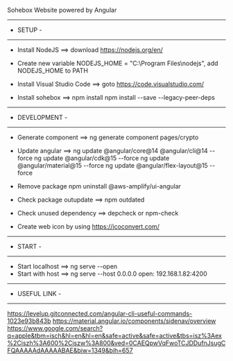 Sohebox Website powered by Angular

---------
- SETUP -
---------
 - Install NodeJS              ==> download https://nodejs.org/en/
 - Create new variable NODEJS_HOME = "C:\Program Files\nodejs", add NODEJS_HOME to PATH  
 - Install Visual Studio Code  ==> goto https://code.visualstudio.com/

 - Install sohebox             ==> npm install
                                   npm install --save --legacy-peer-deps


---------------
- DEVELOPMENT -
---------------
- Generate component         ==> ng generate component pages/crypto
- Update angular             ==> ng update @angular/core@14 @angular/cli@14 --force
                                 ng update @angular/cdk@15         --force
                                 ng update @angular/material@15    --force
                                 ng update @angular/flex-layout@15 --force


        
- Remove package                 npm uninstall @aws-amplify/ui-angular                                   
- Check package outupdate    ==> npm outdated 
- Check unused dependency    ==> depcheck or npm-check


- Create web icon by using https://icoconvert.com/
---------
- START -
---------
 - Start localhost          ==> ng serve --open
 - Start with host          ==> ng serve --host 0.0.0.0   open: 192.168.1.82:4200

---------------
- USEFUL LINK -
---------------
https://levelup.gitconnected.com/angular-cli-useful-commands-1023e93b843b
https://material.angular.io/components/sidenav/overview
https://www.google.com/search?q=apple&tbm=isch&hl=en&hl=en&safe=active&safe=active&tbs=isz%3Aex%2Ciszh%3A600%2Ciszw%3A800&ved=0CAEQpwVqFwoTCJDDufnJsugCFQAAAAAdAAAAABAE&biw=1349&bih=657